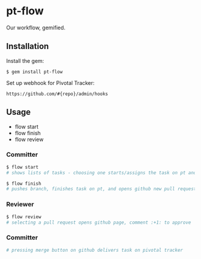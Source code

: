 # pt-flow

Our workflow, gemified.

## Installation

Install the gem:

    $ gem install pt-flow

Set up webhook for Pivotal Tracker:

    https://github.com/#{repo}/admin/hooks

## Usage

- flow start
- flow finish
- flow review

### Committer

```bash
$ flow start
# shows lists of tasks - choosing one starts/assigns the task on pt and checks out a new branch.

$ flow finish
# pushes branch, finishes task on pt, and opens github new pull request page.
```

### Reviewer

```bash
$ flow review
# selecting a pull request opens github page, comment :+1: to approve
```

### Committer

```bash
# pressing merge button on github delivers task on pivotal tracker
```
